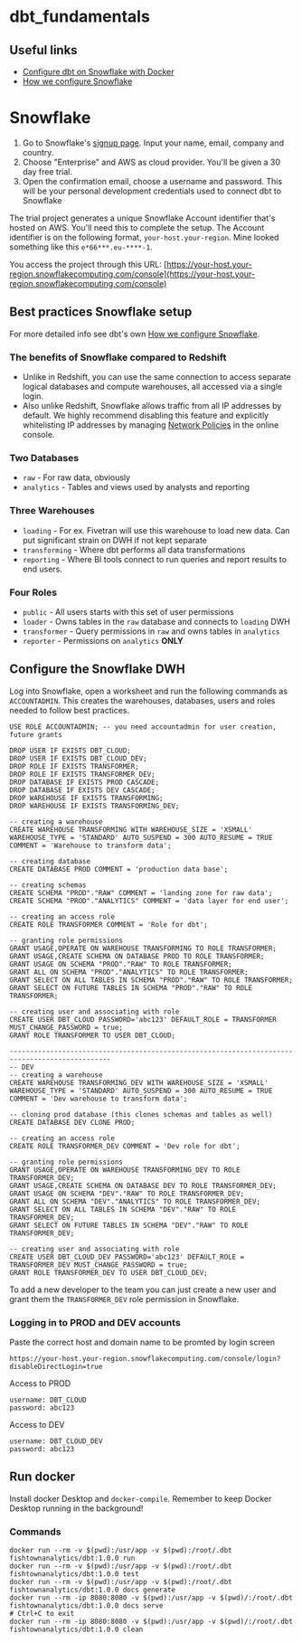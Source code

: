 # dbt_fundamentals

## Useful links
* [Configure dbt on Snowflake with Docker](https://www.startdataengineering.com/post/cicd-dbt/)
* [How we configure Snowflake](https://blog.getdbt.com/how-we-configure-snowflake/)
# Snowflake
1. Go to Snowflake's [signup page](https://signup.snowflake.com/). Input your name, email, company and country.
2. Choose "Enterprise" and AWS as cloud provider. You'll be given a 30 day free trial.
3. Open the confirmation email, choose a username and password. This will be your personal development credentials used to connect dbt to Snowflake

The trial project generates a unique Snowflake Account identifier that's hosted on AWS. You'll need this to complete the setup. The Account identifier is on the following format, `your-host.your-region`. Mine looked something like this `e*66***.eu-****-1`.

You access the project through this URL:  [https://your-host.your-region.snowflakecomputing.com/console](https://your-host.your-region.snowflakecomputing.com/console)

## Best practices Snowflake setup

For more detailed info see dbt's own [How we configure Snowflake](https://blog.getdbt.com/how-we-configure-snowflake/).
### The benefits of Snowflake compared to Redshift
* Unlike in Redshift, you can use the same connection to access separate logical databases and compute warehouses, all accessed via a single login.
* Also unlike Redshift, Snowflake allows traffic from all IP addresses by default. We highly recommend disabling this feature and explicitly whitelisting IP addresses by managing [Network Policies](https://docs.snowflake.com/en/user-guide/network-policies.html) in the online console.

### Two Databases
* `raw` - For raw data, obviously
* `analytics` - Tables and views used by analysts and reporting

### Three Warehouses
* `loading` - For ex. Fivetran will use this warehouse to load new data. Can put significant strain on DWH if not kept separate
* `transforming` - Where dbt performs all data transformations
* `reporting` - Where BI tools connect to run queries and report results to end users.

### Four Roles
* `public` - All users starts with this set of user permissions
* `loader` - Owns tables in the `raw` database and connects to `loading` DWH
* `transformer` - Query permissions in `raw` and owns tables in `analytics`
* `reporter` - Permissions on `analytics` **ONLY**

## Configure the Snowflake DWH
Log into Snowflake, open a worksheet and run the following commands as `ACCOUNTADMIN`. This creates the warehouses, databases, users and roles needed to follow best practices.

```{sql}
USE ROLE ACCOUNTADMIN; -- you need accountadmin for user creation, future grants

DROP USER IF EXISTS DBT_CLOUD;
DROP USER IF EXISTS DBT_CLOUD_DEV;
DROP ROLE IF EXISTS TRANSFORMER;
DROP ROLE IF EXISTS TRANSFORMER_DEV;
DROP DATABASE IF EXISTS PROD CASCADE;
DROP DATABASE IF EXISTS DEV CASCADE;
DROP WAREHOUSE IF EXISTS TRANSFORMING;
DROP WAREHOUSE IF EXISTS TRANSFORMING_DEV;

-- creating a warehouse
CREATE WAREHOUSE TRANSFORMING WITH WAREHOUSE_SIZE = 'XSMALL' WAREHOUSE_TYPE = 'STANDARD' AUTO_SUSPEND = 300 AUTO_RESUME = TRUE COMMENT = 'Warehouse to transform data';

-- creating database
CREATE DATABASE PROD COMMENT = 'production data base';

-- creating schemas
CREATE SCHEMA "PROD"."RAW" COMMENT = 'landing zone for raw data';
CREATE SCHEMA "PROD"."ANALYTICS" COMMENT = 'data layer for end user';

-- creating an access role
CREATE ROLE TRANSFORMER COMMENT = 'Role for dbt';

-- granting role permissions
GRANT USAGE,OPERATE ON WAREHOUSE TRANSFORMING TO ROLE TRANSFORMER;
GRANT USAGE,CREATE SCHEMA ON DATABASE PROD TO ROLE TRANSFORMER;
GRANT USAGE ON SCHEMA "PROD"."RAW" TO ROLE TRANSFORMER;
GRANT ALL ON SCHEMA "PROD"."ANALYTICS" TO ROLE TRANSFORMER;
GRANT SELECT ON ALL TABLES IN SCHEMA "PROD"."RAW" TO ROLE TRANSFORMER;
GRANT SELECT ON FUTURE TABLES IN SCHEMA "PROD"."RAW" TO ROLE TRANSFORMER;

-- creating user and associating with role
CREATE USER DBT_CLOUD PASSWORD='abc123' DEFAULT_ROLE = TRANSFORMER MUST_CHANGE_PASSWORD = true;
GRANT ROLE TRANSFORMER TO USER DBT_CLOUD;

-----------------------------------------------------------------------------------------------
-- DEV
-- creating a warehouse
CREATE WAREHOUSE TRANSFORMING_DEV WITH WAREHOUSE_SIZE = 'XSMALL' WAREHOUSE_TYPE = 'STANDARD' AUTO_SUSPEND = 300 AUTO_RESUME = TRUE COMMENT = 'Dev warehouse to transform data';

-- cloning prod database (this clones schemas and tables as well)
CREATE DATABASE DEV CLONE PROD;

-- creating an access role
CREATE ROLE TRANSFORMER_DEV COMMENT = 'Dev role for dbt';

-- granting role permissions
GRANT USAGE,OPERATE ON WAREHOUSE TRANSFORMING_DEV TO ROLE TRANSFORMER_DEV;
GRANT USAGE,CREATE SCHEMA ON DATABASE DEV TO ROLE TRANSFORMER_DEV;
GRANT USAGE ON SCHEMA "DEV"."RAW" TO ROLE TRANSFORMER_DEV;
GRANT ALL ON SCHEMA "DEV"."ANALYTICS" TO ROLE TRANSFORMER_DEV;
GRANT SELECT ON ALL TABLES IN SCHEMA "DEV"."RAW" TO ROLE TRANSFORMER_DEV;
GRANT SELECT ON FUTURE TABLES IN SCHEMA "DEV"."RAW" TO ROLE TRANSFORMER_DEV;

-- creating user and associating with role
CREATE USER DBT_CLOUD_DEV PASSWORD='abc123' DEFAULT_ROLE = TRANSFORMER_DEV MUST_CHANGE_PASSWORD = true;
GRANT ROLE TRANSFORMER_DEV TO USER DBT_CLOUD_DEV;
```

To add a new developer to the team you can just create a new user and grant them the `TRANSFORMER_DEV` role permission in Snowflake.

### Logging in to PROD and DEV accounts
Paste the correct host and domain name to be promted by login screen
```
https://your-host.your-region.snowflakecomputing.com/console/login?disableDirectLogin=true
```

Access to PROD
```
username: DBT_CLOUD
password: abc123
```
Access to DEV
```
username: DBT_CLOUD_DEV
password: abc123
```

## Run docker

Install docker Desktop and `docker-compile`. Remember to keep Docker Desktop running in the background!

### Commands

```{bash}
docker run --rm -v $(pwd):/usr/app -v $(pwd):/root/.dbt fishtownanalytics/dbt:1.0.0 run  
docker run --rm -v $(pwd):/usr/app -v $(pwd):/root/.dbt fishtownanalytics/dbt:1.0.0 test
docker run --rm -v $(pwd):/usr/app -v $(pwd):/root/.dbt fishtownanalytics/dbt:1.0.0 docs generate
docker run --rm -ip 8080:8080 -v $(pwd):/usr/app -v $(pwd)/:/root/.dbt fishtownanalytics/dbt:1.0.0 docs serve
# Ctrl+C to exit
docker run --rm -ip 8080:8080 -v $(pwd):/usr/app -v $(pwd)/:/root/.dbt fishtownanalytics/dbt:1.0.0 clean
```